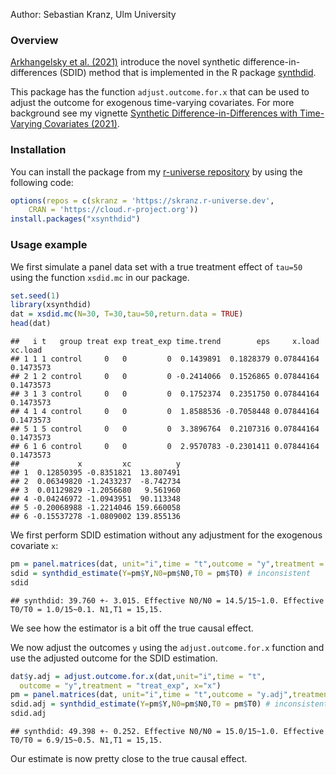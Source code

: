 Author: Sebastian Kranz, Ulm University

### Overview

[Arkhangelsky et al. (2021)](https://www.aeaweb.org/articles?id=10.1257/aer.20190159) introduce the novel synthetic difference-in-differences (SDID) method that is implemented in the R package [synthdid](https://github.com/synth-inference/synthdid).

This package has the function `adjust.outcome.for.x` that can be used to adjust the outcome for exogenous time-varying covariates. For more background see my vignette [Synthetic Difference-in-Differences with Time-Varying Covariates (2021)](https://github.com/skranz/xsynthdid/blob/main/paper/synthdid_with_covariates.pdf).

### Installation

You can install the package from my [r-universe repository](https://skranz.r-universe.dev/ui#builds) by using the following code:


```r
options(repos = c(skranz = 'https://skranz.r-universe.dev',
    CRAN = 'https://cloud.r-project.org'))
install.packages("xsynthdid")
```

### Usage example

We first simulate a panel data set with a true treatment effect of `tau=50` using the function `xsdid.mc` in our package.

```r
set.seed(1)
library(xsynthdid)
dat = xsdid.mc(N=30, T=30,tau=50,return.data = TRUE)
head(dat)
```

```
##   i t   group treat exp treat_exp time.trend        eps     x.load   xc.load
## 1 1 1 control     0   0         0  0.1439891  0.1828379 0.07844164 0.1473573
## 2 1 2 control     0   0         0 -0.2414066  0.1526865 0.07844164 0.1473573
## 3 1 3 control     0   0         0  0.1752374  0.2351750 0.07844164 0.1473573
## 4 1 4 control     0   0         0  1.8588536 -0.7058448 0.07844164 0.1473573
## 5 1 5 control     0   0         0  3.3896764  0.2107316 0.07844164 0.1473573
## 6 1 6 control     0   0         0  2.9570783 -0.2301411 0.07844164 0.1473573
##             x         xc          y
## 1  0.12850395 -0.8351821  13.807491
## 2  0.06349820 -1.2433237  -8.742734
## 3  0.01129829 -1.2056680   9.561960
## 4 -0.04246972 -1.0943951  90.113348
## 5 -0.20068988 -1.2214046 159.660058
## 6 -0.15537278 -1.0809002 139.855136
```

We first perform SDID estimation without any adjustment for the exogenous covariate `x`:

```r
pm = panel.matrices(dat, unit="i",time = "t",outcome = "y",treatment = "treat_exp")
sdid = synthdid_estimate(Y=pm$Y,N0=pm$N0,T0 = pm$T0) # inconsistent
sdid
```

```
## synthdid: 39.760 +- 3.015. Effective N0/N0 = 14.5/15~1.0. Effective T0/T0 = 1.0/15~0.1. N1,T1 = 15,15.
```

We see how the estimator is a bit off the true causal effect.

We now adjust the outcomes `y` using the `adjust.outcome.for.x` function and use the adjusted outcome for the SDID estimation.

```r
dat$y.adj = adjust.outcome.for.x(dat,unit="i",time = "t",
  outcome = "y",treatment = "treat_exp", x="x")
pm = panel.matrices(dat, unit="i",time = "t",outcome = "y.adj",treatment = "treat_exp")
sdid.adj = synthdid_estimate(Y=pm$Y,N0=pm$N0,T0 = pm$T0) # inconsistent
sdid.adj
```

```
## synthdid: 49.398 +- 0.252. Effective N0/N0 = 15.0/15~1.0. Effective T0/T0 = 6.9/15~0.5. N1,T1 = 15,15.
```

Our estimate is now pretty close to the true causal effect.
